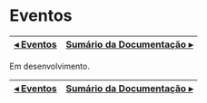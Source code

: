 # Eventos

[◂ Eventos](03-identidades.md) | [Sumário da Documentação ▸](indice.md)
-- | --

Em desenvolvimento.

[◂ Eventos](03-identidades.md) | [Sumário da Documentação ▸](indice.md)
-- | --
